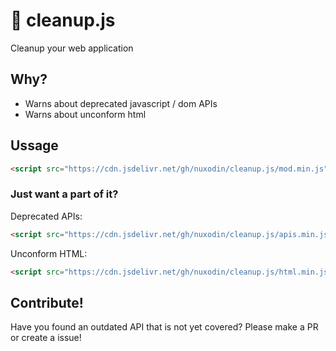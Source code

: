 # 🚮 cleanup.js
Cleanup your web application

## Why?

- Warns about deprecated javascript / dom APIs
- Warns about unconform html

## Ussage

```html
<script src="https://cdn.jsdelivr.net/gh/nuxodin/cleanup.js/mod.min.js"></script>
```

### Just want a part of it?


Deprecated APIs:
```html
<script src="https://cdn.jsdelivr.net/gh/nuxodin/cleanup.js/apis.min.js"></script>
```

Unconform HTML:
```html
<script src="https://cdn.jsdelivr.net/gh/nuxodin/cleanup.js/html.min.js"></script>
```


## Contribute!
Have you found an outdated API that is not yet covered?
Please make a PR or create a issue!
